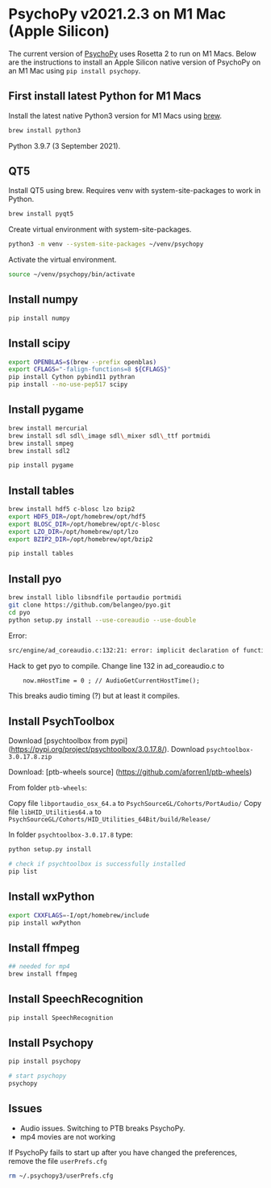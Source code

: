 # PsychoPy v2021.2.3 on M1 Mac (Apple Silicon)

The current version of [PsychoPy](https://www.psychopy.org) uses Rosetta 2 to run on M1 Macs. Below are the instructions to install an Apple Silicon native version of PsychoPy on an M1 Mac using `pip install psychopy`.

## First install latest Python for M1 Macs

Install the latest native Python3 version for M1 Macs using [brew](https://brew.sh).

```sh
brew install python3
```

Python 3.9.7 (3 September 2021).

## QT5

Install QT5 using brew. Requires venv with system-site-packages to work in Python.

```sh
brew install pyqt5
```

Create virtual environment with system-site-packages.

```sh
python3 -m venv --system-site-packages ~/venv/psychopy
```

Activate the virtual environment.

```sh
source ~/venv/psychopy/bin/activate
```

## Install numpy

```sh
pip install numpy
```

## Install scipy

```sh
export OPENBLAS=$(brew --prefix openblas)
export CFLAGS="-falign-functions=8 ${CFLAGS}"
pip install Cython pybind11 pythran
pip install --no-use-pep517 scipy
```

## Install pygame

```sh
brew install mercurial
brew install sdl sdl\_image sdl\_mixer sdl\_ttf portmidi
brew install smpeg
brew install sdl2
```

```sh
pip install pygame
```

## Install tables

```sh
brew install hdf5 c-blosc lzo bzip2
export HDF5_DIR=/opt/homebrew/opt/hdf5
export BLOSC_DIR=/opt/homebrew/opt/c-blosc
export LZO_DIR=/opt/homebrew/opt/lzo
export BZIP2_DIR=/opt/homebrew/opt/bzip2

pip install tables
```

## Install pyo

```sh
brew install liblo libsndfile portaudio portmidi
git clone https://github.com/belangeo/pyo.git
cd pyo
python setup.py install --use-coreaudio --use-double
```

Error:

```txt
src/engine/ad_coreaudio.c:132:21: error: implicit declaration of function 'AudioGetCurrentHostTime' is invalid in C99 [-Werror,-Wimplicit-function-declaration]
```

Hack to get pyo to compile. Change line 132 in ad_coreaudio.c to

```txt
    now.mHostTime = 0 ; // AudioGetCurrentHostTime();
```

This breaks audio timing (?) but at least it compiles.

## Install PsychToolbox

Download [psychtoolbox from pypi] (https://pypi.org/project/psychtoolbox/3.0.17.8/).
Download `psychtoolbox-3.0.17.8.zip`

Download: [ptb-wheels source] (https://github.com/aforren1/ptb-wheels)

From folder `ptb-wheels`:

Copy file `libportaudio_osx_64.a` to `PsychSourceGL/Cohorts/PortAudio/`
Copy file `libHID_Utilities64.a` to `PsychSourceGL/Cohorts/HID_Utilities_64Bit/build/Release/`

In folder `psychtoolbox-3.0.17.8` type:

```sh
python setup.py install

# check if psychtoolbox is successfully installed
pip list
```

## Install wxPython

```sh
export CXXFLAGS=-I/opt/homebrew/include
pip install wxPython
```

## Install ffmpeg

```sh
## needed for mp4
brew install ffmpeg
```

## Install SpeechRecognition

```sh
pip install SpeechRecognition
```

## Install Psychopy

```sh
pip install psychopy

# start psychopy
psychopy
```

## Issues

- Audio issues. Switching to PTB breaks PsychoPy.
- mp4 movies are not working

If PsychoPy fails to start up after you have changed the preferences, remove the file `userPrefs.cfg`

```sh
rm ~/.psychopy3/userPrefs.cfg
```
